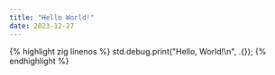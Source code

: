 ```yaml
---
title: "Hello World!"
date: 2023-12-27
---
```


{% highlight zig linenos %}
std.debug.print("Hello, World!\n", .{});
{% endhighlight %}
